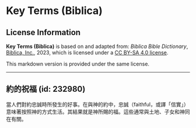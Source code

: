 # Key Terms (Biblica)

## License Information

**Key Terms (Biblica)** is based on and adapted from: _Biblica Bible Dictionary_, [Biblica, Inc.](https://www.biblica.com/), 2023, which is licensed under a [CC BY-SA 4.0 license](https://creativecommons.org/licenses/by-sa/4.0/legalcode.en).

This markdown version is provided under the same license.



--------------------------------

## 約的祝福 (id: 232980)

當人們對約忠誠時所發生的好事。在與神的約中，忠誠（faithful，或譯「信實」）意味著按照神的方式生活。其結果就是神所賜的福。這些通常與土地、子女和神同在有關。


